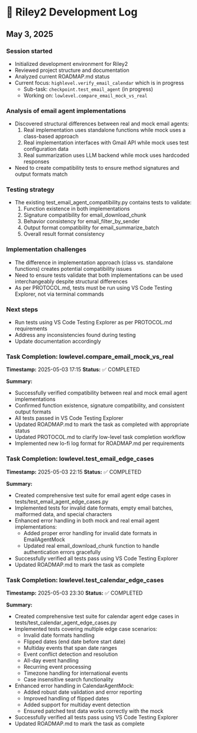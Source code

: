# 📝 Riley2 Development Log

<!-- This file tracks development activities and progress over time -->

## May 3, 2025

### Session started
- Initialized development environment for Riley2
- Reviewed project structure and documentation
- Analyzed current ROADMAP.md status
- Current focus: `highlevel.verify_email_calendar` which is in progress
  - Sub-task: `checkpoint.test_email_agent` (in progress)
  - Working on: `lowlevel.compare_email_mock_vs_real`

### Analysis of email agent implementations
- Discovered structural differences between real and mock email agents:
  1. Real implementation uses standalone functions while mock uses a class-based approach
  2. Real implementation interfaces with Gmail API while mock uses test configuration data
  3. Real summarization uses LLM backend while mock uses hardcoded responses
- Need to create compatibility tests to ensure method signatures and output formats match

### Testing strategy
- The existing test_email_agent_compatibility.py contains tests to validate:
  1. Function existence in both implementations
  2. Signature compatibility for email_download_chunk
  3. Behavior consistency for email_filter_by_sender
  4. Output format compatibility for email_summarize_batch
  5. Overall result format consistency

### Implementation challenges
- The difference in implementation approach (class vs. standalone functions) creates potential compatibility issues
- Need to ensure tests validate that both implementations can be used interchangeably despite structural differences
- As per PROTOCOL.md, tests must be run using VS Code Testing Explorer, not via terminal commands

### Next steps
- Run tests using VS Code Testing Explorer as per PROTOCOL.md requirements
- Address any inconsistencies found during testing
- Update documentation accordingly

### Task Completion: lowlevel.compare_email_mock_vs_real
**Timestamp:** 2025-05-03 17:15
**Status:** ✅ COMPLETED

**Summary:**
- Successfully verified compatibility between real and mock email agent implementations
- Confirmed function existence, signature compatibility, and consistent output formats
- All tests passed in VS Code Testing Explorer
- Updated ROADMAP.md to mark the task as completed with appropriate status
- Updated PROTOCOL.md to clarify low-level task completion workflow
- Implemented new lo-fi log format for ROADMAP.md per requirements

### Task Completion: lowlevel.test_email_edge_cases
**Timestamp:** 2025-05-03 22:15
**Status:** ✅ COMPLETED

**Summary:**
- Created comprehensive test suite for email agent edge cases in tests/test_email_agent_edge_cases.py
- Implemented tests for invalid date formats, empty email batches, malformed data, and special characters
- Enhanced error handling in both mock and real email agent implementations:
  - Added proper error handling for invalid date formats in EmailAgentMock
  - Updated real email_download_chunk function to handle authentication errors gracefully
- Successfully verified all tests pass using VS Code Testing Explorer
- Updated ROADMAP.md to mark the task as complete

### Task Completion: lowlevel.test_calendar_edge_cases
**Timestamp:** 2025-05-03 23:30
**Status:** ✅ COMPLETED

**Summary:**
- Created comprehensive test suite for calendar agent edge cases in tests/test_calendar_agent_edge_cases.py
- Implemented tests covering multiple edge case scenarios:
  - Invalid date formats handling
  - Flipped dates (end date before start date)
  - Multiday events that span date ranges
  - Event conflict detection and resolution
  - All-day event handling
  - Recurring event processing
  - Timezone handling for international events
  - Case insensitive search functionality
- Enhanced error handling in CalendarAgentMock:
  - Added robust date validation and error reporting
  - Improved handling of flipped dates
  - Added support for multiday event detection
  - Ensured patched test data works correctly with the mock
- Successfully verified all tests pass using VS Code Testing Explorer
- Updated ROADMAP.md to mark the task as complete


